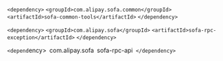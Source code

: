 `<dependency>`
            `<groupId>com.alipay.sofa.common</groupId>`
            `<artifactId>sofa-common-tools</artifactId>`
 `</dependency>`

`<dependency>`
            `<groupId>com.alipay.sofa</groupId>`
            `<artifactId>sofa-rpc-exception</artifactId>`
`</dependency>`

`<depend`ency>`
            `<groupId>com.alipay.sofa</groupId>`
            `<artifactId>sofa-rpc-api</artifactId>`
        </dependency>`







